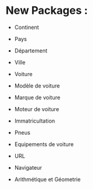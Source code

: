 # New Packages :
- Continent
- Pays
- Département
- Ville

- Voiture
- Modèle de voiture
- Marque de voiture
- Moteur de voiture
- Immatricultation
- Pneus
- Equipements de voiture

- URL
- Navigateur

- Arithmétique et Géometrie